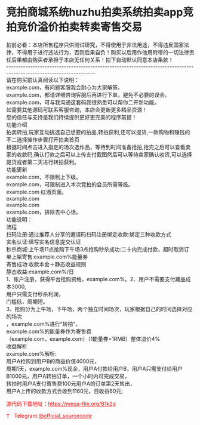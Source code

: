 # 竞拍商城系统huzhu拍卖系统拍卖app竞拍竞价溢价拍卖转卖寄售交易

拍前必看：本店所售程序只供测试研究，不得使用于非法用途，不得违反国家法律，不得用于进行违法行为，否则后果自负！购买以后用作他用附带的一切法律责任后果都由购买者承担于本店无任何关系！拍下自动默认同意本店条款！<br>-------------------------------------------------------------------------------------------------------------------<br>请在购买前认真阅读以下说明：<br>example.com，有问题客服我会耐心为大家解答。<br>example.com，都请详细咨询客服后再进行下单，避免不必要的误会。<br>example.com，可与我沟通这套码我很熟悉可以帮你二开新功能。<br>如需要其他源码可联系客服咨询，本店会更新更多精品资源！<br>您的信任与支持是我们持续提供更好更完美的程序前提！<br>功能介绍<br>拍卖转拍,玩家互动挑选自己想要的拍品,转拍获利,还可以提货,一款购物和赚钱的不二选择操作步骤打开拍卖首页<br>根据时间点击进入指定的场次选作品，等待到时间准备抢拍,抢完之后可以查看卖家的收款码,确认打款之后可以上传支付截图然后可以等待卖家确认收货,可以选择提货或者第二天进行转拍获利。<br>功能更新<br>example.com，不限制上下级。<br>example.com，可限制进入本次竞拍的会员所需等级。<br>example.com 红酒页面。<br>example.com<br>example.com<br>example.com，排除去中心话。<br>功能说明：<br>流程<br>扫码注册:通过推荐人分享的邀请码扫码注册绑定收款:绑定三种收款方式<br>实名认证:填写实名信息提交认证<br>秒杀商城:上午场11点抢购下午场3点抢购秒杀成功:二十内完成付款，超时取消订单上架寄售:example.com%能量券<br>寄售成功:收款本金＋静态收益规则<br>静态收益:example.com%/日<br>1、账户注册，获得平台抢购资格，example.com%。2、用户不需要支付藏品成本3000,<br>用户只需支付秒杀利润，<br>门槛低，周期短。<br>3、抢购分为上午场，下午场，两个独立时间场次，玩家根据自己的时间选择对应的场次<br>，example.com%进行"转拍"，<br>example.com%的能量券作为寄售费<br>（example.com，example.com）（1能量券=1RMB）整体溢价4%<br>收益解析<br>example.com%解析:<br>用户A抢购到用户B的商品价值4000元，<br>周期1天，example.com%现金，用户A付款给用户B，用户A只需支付给用户B1000元，用户A转拍订单，一个小时内可完成交易，<br>转拍时用户A支付寄售费100元用户A的订单第2天售出，<br>用户A上传的收款方式会收到1160元，日收益60元;<br>


<p style="color: red;">源代码下载地址：<a href="https://mega-file.org/81k2p" style="color: red;">https://mega-file.org/81k2p</a></p><p style="color: red;"><img src="https://cdn-icons-png.flaticon.com/512/2111/2111646.png" alt="Telegram Icon" style="width: 16px; vertical-align: middle; margin-right: 5px;">Telegram:<a href="https://t.me/official_sourcecode" style="color: red;">@official_sourcecode</a></p>